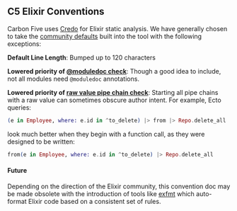 C5 Elixir Conventions
---------------------

Carbon Five uses [Credo](https://github.com/rrrene/credo) for Elixir static analysis. We have generally chosen to take the [community defaults](https://github.com/rrrene/elixir-style-guide) built into the tool with the following exceptions:

__Default Line Length__: Bumped up to 120 characters

__Lowered priority of [@moduledoc check](https://github.com/rrrene/elixir-style-guide#doc-false)__: Though a good idea to include, not all modules need `@moduledoc` annotations.

__Lowered priority of [raw value pipe chain check](https://github.com/rrrene/elixir-style-guide#pipe-chains)__: Starting all pipe chains with a raw value can sometimes obscure author intent. For example, Ecto queries:

```elixir
(e in Employee, where: e.id in ^to_delete) |> from |> Repo.delete_all
```

look much better when they begin with a function call, as they were designed to be written:

```elixir
from(e in Employee, where: e.id in ^to_delete) |> Repo.delete_all
```

#### Future

Depending on the direction of the Elixir community, this convention doc may be made obsolete with the introduction of tools like [exfmt](https://github.com/lpil/exfmt) which auto-format Elixir code based on a consistent set of rules.
